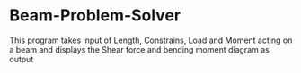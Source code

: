 # Beam-Problem-Solver
This program takes input of Length, Constrains, Load and Moment acting on a beam and displays the Shear force and bending moment diagram as output
